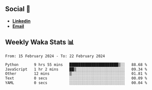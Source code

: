 ## Social 🔗

- [**Linkedin**](https://www.linkedin.com/in/trevorward001/)
- **<a href="mailto:trevorward001@gmail.com">Email<a>**

## Weekly Waka Stats 📊
<!--START_SECTION:waka-->

```txt
From: 15 February 2024 - To: 22 February 2024

Python       9 hrs 55 mins   ██████████████████████▒░░   88.68 %
JavaScript   1 hr 2 mins     ██▒░░░░░░░░░░░░░░░░░░░░░░   09.34 %
Other        12 mins         ▒░░░░░░░░░░░░░░░░░░░░░░░░   01.81 %
Text         0 secs          ░░░░░░░░░░░░░░░░░░░░░░░░░   00.09 %
YAML         0 secs          ░░░░░░░░░░░░░░░░░░░░░░░░░   00.04 %
```

<!--END_SECTION:waka-->

<!--

Here are some ideas to get you started:

- 🔭 I’m currently working on (way to add branches committed on)
- 🌱 I’m currently learning Web Frameworks and Machine Learning! (Lisp, JS (react & angular), Python, and __)
- 💬 Ask me about ...
- 📫 How to reach me: 
- 😄 Pronouns: He/Him/His
- ⚡ Fun fact: ...

that-recsys-lab
-->
